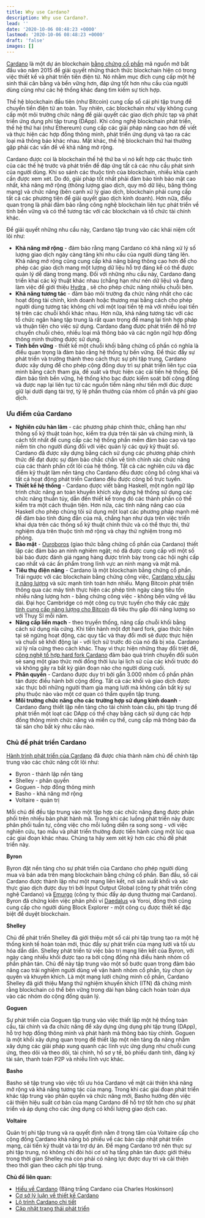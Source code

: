 ```yaml
---
title: Why use Cardano?
description: Why use Cardano?.
lead: ''
date: '2020-10-06 08:48:23 +0000'
lastmod: '2020-10-06 08:48:23 +0000'
draft: 'false'
images: []
---
```


[Cardano](https://cardano.org/) là một dự án blockchain [bằng chứng cổ phần](https://docs.cardano.org/new-to-cardano/proof-of-stake) mã nguồn mở bắt đầu vào năm 2015 để giải quyết những thách thức blockchain hiện có trong việc thiết kế và phát triển tiền điện tử. Nó nhằm mục đích cung cấp một hệ sinh thái cân bằng và bền vững hơn, đáp ứng tốt hơn nhu cầu của người dùng cũng như các hệ thống khác đang tìm kiếm sự tích hợp.

Thế hệ blockchain đầu tiên (như Bitcoin) cung cấp sổ cái phi tập trung để chuyển tiền điện tử an toàn. Tuy nhiên, các blockchain như vậy không cung cấp một môi trường chức năng để giải quyết các giao dịch phức tạp và phát triển ứng dụng phi tập trung (DApp). Khi công nghệ blockchain phát triển, thế hệ thứ hai (như Ethereum) cung cấp các giải pháp nâng cao hơn để viết và thực hiện các hợp đồng thông minh, phát triển ứng dụng và tạo ra các loại mã thông báo khác nhau. Mặt khác, thế hệ blockchain thứ hai thường gặp phải các vấn đề về khả năng mở rộng.

Cardano được coi là blockchain thế hệ thứ ba vì nó kết hợp các thuộc tính của các thế hệ trước và phát triển để đáp ứng tất cả các nhu cầu phát sinh của người dùng. Khi so sánh các thuộc tính của blockchain, nhiều khía cạnh cần được xem xét. Do đó, giải pháp tốt nhất phải đảm bảo tính bảo mật cao nhất, khả năng mở rộng (thông lượng giao dịch, quy mô dữ liệu, băng thông mạng) và chức năng (bên cạnh xử lý giao dịch, blockchain phải cung cấp tất cả các phương tiện để giải quyết giao dịch kinh doanh). Hơn nữa, điều quan trọng là phải đảm bảo rằng công nghệ blockchain liên tục phát triển về tính bền vững và có thể tương tác với các blockchain và tổ chức tài chính khác.

Để giải quyết những nhu cầu này, Cardano tập trung vào các khái niệm cốt lõi như:

- **Khả năng mở rộng** - đảm bảo rằng mạng Cardano có khả năng xử lý số lượng giao dịch ngày càng tăng khi nhu cầu của người dùng tăng lên. Khả năng mở rộng cũng cung cấp khả năng băng thông cao hơn để cho phép các giao dịch mang một lượng dữ liệu hỗ trợ đáng kể có thể được quản lý dễ dàng trong mạng. Đối với những nhu cầu này, Cardano đang triển khai các kỹ thuật khác nhau (chẳng hạn như nén dữ liệu) và đang làm việc để giới thiệu [Hydra](https://iohk.io/en/research/library/papers/hydra-fast-isomorphic-state-channels/) , sẽ cho phép chức năng nhiều chuỗi bên.
- **Khả năng tương tác** - đảm bảo môi trường đa chức năng nhất cho các hoạt động tài chính, kinh doanh hoặc thương mại bằng cách cho phép người dùng tương tác không chỉ với một loại tiền tệ mà với nhiều loại tiền tệ trên các chuỗi khối khác nhau. Hơn nữa, khả năng tương tác với các tổ chức ngân hàng tập trung là rất quan trọng để mang lại tính hợp pháp và thuận tiện cho việc sử dụng. Cardano đang được phát triển để hỗ trợ chuyển chuỗi chéo, nhiều loại mã thông báo và các ngôn ngữ hợp đồng thông minh thường được sử dụng.
- **Tính bền vững** - thiết kế một chuỗi khối bằng chứng cổ phần có nghĩa là điều quan trọng là đảm bảo rằng hệ thống tự bền vững. Để thúc đẩy sự phát triển và trưởng thành theo cách thực sự phi tập trung, Cardano được xây dựng để cho phép cộng đồng duy trì sự phát triển liên tục của mình bằng cách tham gia, đề xuất và thực hiện các cải tiến hệ thống. Để đảm bảo tính bền vững, hệ thống kho bạc được kiểm soát bởi cộng đồng và được nạp lại liên tục từ các nguồn tiềm năng như tiền mới đúc được giữ lại dưới dạng tài trợ, tỷ lệ phần thưởng của nhóm cổ phần và phí giao dịch.

### Ưu điểm của Cardano

- **Nghiên cứu hàn lâm** - các phương pháp chính thức, chẳng hạn như thông số kỹ thuật toán học, kiểm tra dựa trên tài sản và chứng minh, là cách tốt nhất để cung cấp các hệ thống phần mềm đảm bảo cao và tạo niềm tin cho người dùng đối với việc quản lý các quỹ kỹ thuật số. Cardano đã được xây dựng bằng cách sử dụng các phương pháp chính thức để đạt được sự đảm bảo chắc chắn về tính chính xác chức năng của các thành phần cốt lõi của hệ thống. Tất cả các nghiên cứu và đặc điểm kỹ thuật làm nền tảng cho Cardano đều được công bố công khai và tất cả hoạt động phát triển Cardano đều được công bố trực tuyến.
- **Thiết kế hệ thống** - Cardano được viết bằng Haskell, một ngôn ngữ lập trình chức năng an toàn khuyến khích xây dựng hệ thống sử dụng các chức năng thuần túy, dẫn đến thiết kế trong đó các thành phần có thể kiểm tra một cách thuận tiện. Hơn nữa, các tính năng nâng cao của Haskell cho phép chúng tôi sử dụng một loạt các phương pháp mạnh mẽ để đảm bảo tính đúng đắn của mã, chẳng hạn như dựa trên việc triển khai dựa trên các thông số kỹ thuật chính thức và có thể thực thi, thử nghiệm dựa trên thuộc tính mở rộng và chạy thử nghiệm trong mô phỏng.
- **Bảo mật** - [Ouroboros](https://iohk.io/en/blog/posts/2020/06/23/the-ouroboros-path-to-decentralization/) (giao thức bằng chứng cổ phần của Cardano) thiết lập các đảm bảo an ninh nghiêm ngặt; nó đã được cung cấp với một số bài báo được đánh giá ngang hàng được trình bày trong các hội nghị cấp cao nhất và các ấn phẩm trong lĩnh vực an ninh mạng và mật mã.
- **Tiêu thụ điện năng** - Cardano là một blockchain bằng chứng cổ phần. Trái ngược với các blockchain bằng chứng công việc, [Cardano yêu cầu ít năng lượng](https://iohk.io/en/blog/posts/2021/08/17/why-they-re-calling-cardano-the-green-blockchain/) và sức mạnh tính toán hơn nhiều. Mạng Bitcoin phát triển thông qua các máy tính thực hiện các phép tính ngày càng tiêu tốn nhiều năng lượng hơn - bằng chứng công việc - không bền vững về lâu dài. Đại học Cambridge có một công cụ trực tuyến cho thấy các [máy tính cung cấp năng lượng cho Bitcoin](https://ccaf.io/cbeci/index) đã tiêu thụ gấp đôi năng lượng so với Thụy Sĩ mỗi năm.
- **Nâng cấp liền mạch** - theo truyền thống, nâng cấp chuỗi khối bằng cách sử dụng nĩa cứng. Khi tiến hành một đợt hard fork, giao thức hiện tại sẽ ngừng hoạt động, các quy tắc và thay đổi mới sẽ được thực hiện và chuỗi sẽ khởi động lại - với lịch sử trước đó của nó đã bị xóa. Cardano xử lý nĩa cứng theo cách khác. Thay vì thực hiện những thay đổi triệt để, [công nghệ tổ hợp hard fork Cardano](https://iohk.io/en/blog/posts/2020/05/07/combinator-makes-easy-work-of-shelley-hard-fork/) đảm bảo quá trình chuyển đổi suôn sẻ sang một giao thức mới đồng thời lưu lại lịch sử của các khối trước đó và không gây ra bất kỳ gián đoạn nào cho người dùng cuối.
- **Phân quyền** - Cardano được duy trì bởi gần 3.000 nhóm cổ phần phân tán được điều hành bởi cộng đồng. Tất cả các khối và giao dịch được xác thực bởi những người tham gia mạng lưới mà không cần bất kỳ sự phụ thuộc nào vào một cơ quan có thẩm quyền tập trung.
- **Môi trường chức năng cho các trường hợp sử dụng kinh doanh** - Cardano đang thiết lập nền tảng cho tài chính toàn cầu, phi tập trung để phát triển một loạt các DApp có thể chạy bằng cách sử dụng các hợp đồng thông minh chức năng và miền cụ thể, cung cấp mã thông báo đa tài sản cho bất kỳ nhu cầu nào.

### Chủ đề phát triển Cardano

[Hành trình phát triển của Cardano](https://roadmap.cardano.org/en/) đã được chia thành năm chủ đề chính tập trung vào các chức năng cốt lõi như:

- Byron - thành lập nền tảng
- Shelley - phân quyền
- Goguen - hợp đồng thông minh
- Basho - khả năng mở rộng
- Voltaire - quản trị

Mỗi chủ đề đều tập trung vào một tập hợp các chức năng đang được phân phối trên nhiều bản phát hành mã. Trong khi các luồng phát triển này được phân phối tuần tự, công việc cho mỗi luồng diễn ra song song - với việc nghiên cứu, tạo mẫu và phát triển thường được tiến hành cùng một lúc qua các giai đoạn khác nhau. Chúng ta hãy xem xét kỹ hơn các chủ đề phát triển này.

**Byron**

Byron đặt nền tảng cho sự phát triển của Cardano cho phép người dùng mua và bán ada trên mạng blockchain bằng chứng cổ phần. Ban đầu, sổ cái Cardano được thành lập như một mạng liên kết, nơi sản xuất khối và xác thực giao dịch được duy trì bởi Input Output Global (công ty phát triển công nghệ Cardano) và [Emurgo](https://emurgo.io/) (công ty thúc đẩy áp dụng thương mại Cardano). Byron đã chứng kiến việc phân phối ví [Daedalus](https://docs.cardano.org/cardano-components/daedalus-wallet) và Yoroi, đồng thời cũng cung cấp cho người dùng Block Explorer - một công cụ được thiết kế đặc biệt để duyệt blockchain.

**Shelley**

Chủ đề phát triển Shelley đã giới thiệu một sổ cái phi tập trung tạo ra một hệ thống kinh tế hoàn toàn mới, thúc đẩy sự phát triển của mạng lưới và tối ưu hóa dần dần. Shelley phát triển từ việc bảo trì mạng liên kết của Byron, với ngày càng nhiều khối được tạo ra bởi cộng đồng nhà điều hành nhóm cổ phần phân tán. Chủ đề này tập trung vào một số bước quan trọng đảm bảo nâng cao trải nghiệm người dùng về vận hành nhóm cổ phần, tùy chọn ủy quyền và khuyến khích. Là một mạng lưới chứng minh cổ phần, Cardano Shelley đã giới thiệu Mạng thử nghiệm khuyến khích (ITN) đã chứng minh rằng blockchain có thể bền vững trong dài hạn bằng cách hoàn toàn dựa vào các nhóm do cộng đồng quản lý.

**Goguen**

Sự phát triển của Goguen tập trung vào việc thiết lập một hệ thống toàn cầu, tài chính và đa chức năng để xây dựng ứng dụng phi tập trung (DApp), hỗ trợ hợp đồng thông minh và phát hành mã thông báo tùy chỉnh. Goguen là một khối xây dựng quan trọng để thiết lập một nền tảng đa năng nhằm xây dựng các giải pháp xung quanh các lĩnh vực ứng dụng như chuỗi cung ứng, theo dõi và theo dõi, tài chính, hồ sơ y tế, bỏ phiếu danh tính, đăng ký tài sản, thanh toán P2P và nhiều lĩnh vực khác.

**Basho**

Basho sẽ tập trung vào việc tối ưu hóa Cardano về mặt cải thiện khả năng mở rộng và khả năng tương tác của mạng. Trong khi các giai đoạn phát triển khác tập trung vào phân quyền và chức năng mới, Basho hướng đến việc cải thiện hiệu suất cơ bản của mạng Cardano để hỗ trợ tốt hơn cho sự phát triển và áp dụng cho các ứng dụng có khối lượng giao dịch cao.

**Voltaire**

Quản trị phi tập trung và ra quyết định nằm ở trọng tâm của Voltaire cấp cho cộng đồng Cardano khả năng bỏ phiếu về các bản cập nhật phát triển mạng, cải tiến kỹ thuật và tài trợ dự án. Để mạng Cardano trở nên thực sự phi tập trung, nó không chỉ đòi hỏi cơ sở hạ tầng phân tán được giới thiệu trong thời gian Shelley mà còn phải có năng lực được duy trì và cải thiện theo thời gian theo cách phi tập trung.

**Chủ đề liên quan:**

- [Hiểu về Cardano](https://www.youtube.com/watch?v=Ja9D0kpksxw) (Bảng trắng Cardano của Charles Hoskinson)
- [Cơ sở lý luận về thiết kế Cardano](https://docs.cardano.org/explore-cardano/cardano-design-rationale)
- [Lộ trình Cardano chi tiết](https://roadmap.cardano.org/en/)
- [Cập nhật trạng thái phát triển](https://www.essentialcardano.io/development-update)

